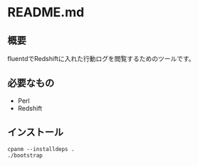 # README.md

## 概要

fluentdでRedshiftに入れた行動ログを閲覧するためのツールです。

## 必要なもの

- Perl
- Redshift

## インストール

```
cpanm --installdeps .
./bootstrap
```

